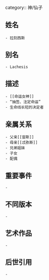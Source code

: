 category:: 神/仙子
## 姓名
	- 拉刻西斯
## 别名
	- Lachesis
## 描述
	- [[命运女神]]
	- “抽签、注定命运”
	- 生命线长短的决定者
## 亲属关系
	- 父亲[[宙斯]]
	- 母亲[[忒弥斯]]
	- 兄弟姐妹
	- 子女
	- 配偶
## 重要事件
	-
## 不同版本
	-
## 艺术作品
	-
## 后世引用
	-
